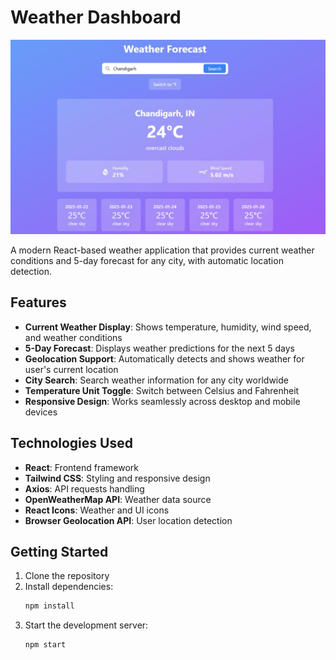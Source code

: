 # Weather Dashboard
![Weather Dashboard Preview](./assets/weather-app-screenshot.jpg)

A modern React-based weather application that provides current weather conditions and 5-day forecast for any city, with automatic location detection.

## Features

- **Current Weather Display**: Shows temperature, humidity, wind speed, and weather conditions
- **5-Day Forecast**: Displays weather predictions for the next 5 days
- **Geolocation Support**: Automatically detects and shows weather for user's current location
- **City Search**: Search weather information for any city worldwide
- **Temperature Unit Toggle**: Switch between Celsius and Fahrenheit
- **Responsive Design**: Works seamlessly across desktop and mobile devices

## Technologies Used

- **React**: Frontend framework
- **Tailwind CSS**: Styling and responsive design
- **Axios**: API requests handling
- **OpenWeatherMap API**: Weather data source
- **React Icons**: Weather and UI icons
- **Browser Geolocation API**: User location detection

## Getting Started

1. Clone the repository
2. Install dependencies:
    ```bash
    npm install
    ```
3. Start the development server:
    ```bash
    npm start
    ```